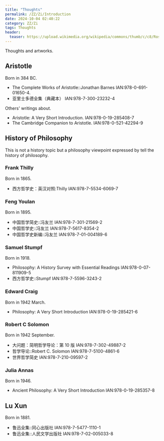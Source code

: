 ```yaml
---
title: "Thoughts"
permalink: /ZZ/Zi/Introduction
date: 2024-10-04 02:40:22
category: ZZ/Zi
tags: Thoughts
header:
  teaser: https://upload.wikimedia.org/wikipedia/commons/thumb/c/c8/Rosetta_Stone_-_front_face_-_corrected_image.jpg/640px-Rosetta_Stone_-_front_face_-_corrected_image.jpg
---
```


Thoughts and artworks.

## Aristotle

Born in 384 BC.

* The Complete Works of Aristotle::Jonathan Barnes IAN:978-0-691-01650-4.
* 亚里士多德全集（典藏本） IAN:978-7-300-23232-4

Others' writings about.

* Aristotle: A Very Short Introduction. IAN:978-0-19-285408-7
* The Cambridge Companion to Aristotle. IAN:978-0-521-42294-9

## History of Philosophy

This is not a history topic but a philosophy viewpoint expressed by tell the history of philosophy.

### Frank Thilly

Born in 1865.

* 西方哲学史：英汉对照:Thilly IAN:978-7-5534-6069-7

### Feng Youlan

Born in 1895.

* 中国哲学简史::冯友兰 IAN:978-7-301-21569-2
* 中国哲学史::冯友兰 IAN:978-7-5617-8354-2
* 中国哲学史新编::冯友兰 IAN:978-7-01-004189-6

### Samuel Stumpf

Born in 1918.

* Philosophy: A History Survey with Essential Readings IAN:978-0-07-811909-5
* 西方哲学史::Stumpf IAN:978-7-5596-3243-2

### Edward Craig

Born in 1942 March.

* Philosophy: A Very Short Introduction IAN:978-0-19-285421-6

### Robert C Solomon

Born in 1942 September.

* 大问题：简明哲学导论：第 10 版 IAN:978-7-302-49887-2
* 哲学导论::Robert C. Solomon IAN:978-7-5100-4861-6
* 世界哲学简史 IAN:978-7-210-09597-2

### Julia Annas

Born in 1946.

* Ancient Philosophy: A Very Short Introduction IAN:978-0-19-285357-8

## Lu Xun

Born in 1881.

* 鲁迅全集::同心出版社 IAN:978-7-5477-1110-1
* 鲁迅全集::人民文学出版社 IAN:978-7-02-005033-8
